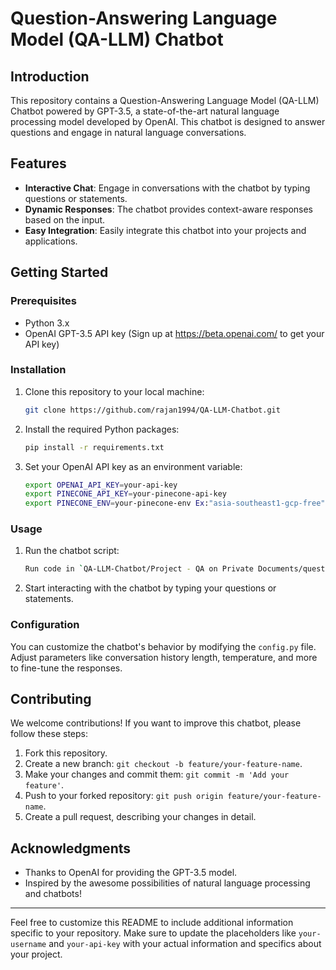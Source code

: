 # Question-Answering Language Model (QA-LLM) Chatbot

## Introduction

This repository contains a Question-Answering Language Model (QA-LLM) Chatbot powered by GPT-3.5, a state-of-the-art natural language processing model developed by OpenAI. This chatbot is designed to answer questions and engage in natural language conversations.

## Features

- **Interactive Chat**: Engage in conversations with the chatbot by typing questions or statements.
- **Dynamic Responses**: The chatbot provides context-aware responses based on the input.
- **Easy Integration**: Easily integrate this chatbot into your projects and applications.

## Getting Started

### Prerequisites

- Python 3.x
- OpenAI GPT-3.5 API key (Sign up at https://beta.openai.com/ to get your API key)

### Installation

1. Clone this repository to your local machine:

   ```bash
   git clone https://github.com/rajan1994/QA-LLM-Chatbot.git
   ```

2. Install the required Python packages:

   ```bash
   pip install -r requirements.txt
   ```

3. Set your OpenAI API key as an environment variable:

   ```bash
   export OPENAI_API_KEY=your-api-key
   export PINECONE_API_KEY=your-pinecone-api-key
   export PINECONE_ENV=your-pinecone-env Ex:"asia-southeast1-gcp-free"
   ```

### Usage

1. Run the chatbot script:

   ```bash
   Run code in `QA-LLM-Chatbot/Project - QA on Private Documents/question_answering_on_private_data.ipynb`
   ```

2. Start interacting with the chatbot by typing your questions or statements.

### Configuration

You can customize the chatbot's behavior by modifying the `config.py` file. Adjust parameters like conversation history length, temperature, and more to fine-tune the responses.

## Contributing

We welcome contributions! If you want to improve this chatbot, please follow these steps:

1. Fork this repository.
2. Create a new branch: `git checkout -b feature/your-feature-name`.
3. Make your changes and commit them: `git commit -m 'Add your feature'`.
4. Push to your forked repository: `git push origin feature/your-feature-name`.
5. Create a pull request, describing your changes in detail.


## Acknowledgments

- Thanks to OpenAI for providing the GPT-3.5 model.
- Inspired by the awesome possibilities of natural language processing and chatbots!

---

Feel free to customize this README to include additional information specific to your repository. Make sure to update the placeholders like `your-username` and `your-api-key` with your actual information and specifics about your project.